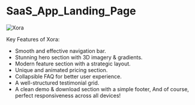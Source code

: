 # SaaS_App_Landing_Page
![Xora](https://github.com/user-attachments/assets/f38bcb48-f561-4e74-8b9d-ce85a7906d1a)

Key Features of Xora:
- Smooth and effective navigation bar.
- Stunning hero section with 3D imagery & gradients.
- Modern feature section with a strategic layout.
- Unique and animated pricing section.
- Collapsible FAQ for better user experience.
- A well-structured testimonial grid.
- A clean demo & download section with a simple footer,
And of course, perfect responsiveness across all devices!
